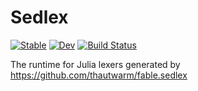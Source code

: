 # Sedlex

[![Stable](https://img.shields.io/badge/docs-stable-blue.svg)](https://thautwarm.github.io/Sedlex.jl/stable/)
[![Dev](https://img.shields.io/badge/docs-dev-blue.svg)](https://thautwarm.github.io/Sedlex.jl/dev/)
[![Build Status](https://github.com/thautwarm/Sedlex.jl/actions/workflows/CI.yml/badge.svg?branch=main)](https://github.com/thautwarm/Sedlex.jl/actions/workflows/CI.yml?query=branch%3Amain)


The runtime for Julia lexers generated by https://github.com/thautwarm/fable.sedlex